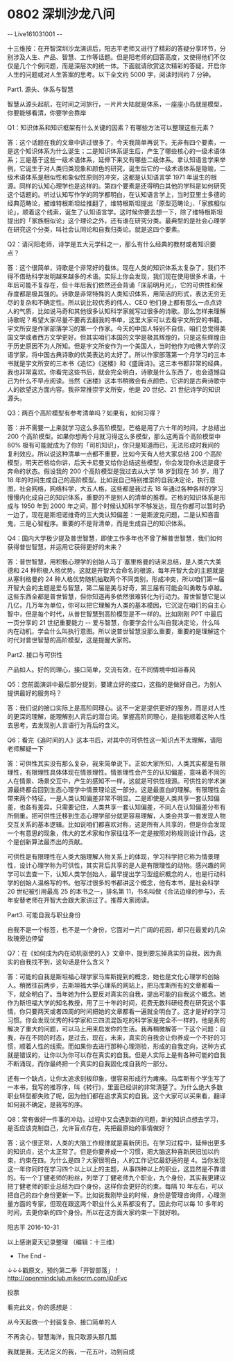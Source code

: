 # 0802 深圳沙龙八问

-- Live161031001 --

十三维按：在开智深圳沙龙演讲后，阳志平老师又进行了精彩的答疑分享环节，分别涉及人生、产品、智慧、工作等话题。但是阳老师的回答高度，又使得他们不仅仅是几个个例问题，而是深层次的统一体。下面就请欣赏这次精彩的答疑，开启你人生的问题或对人生答案的思考。以下全文约 5000 字，阅读时间约 7 分钟。

Part1. 源头、体系与智慧

智慧从源头起航，在时间之河旅行，一片片大陆就是体系，一座座小岛就是模型，你要能够看清，你要学会靠岸

Q1：知识体系和知识框架有什么关键的因素？有哪些方法可以整理这些元素？

答：这个话题在我的文章中讲过很多了，今天我简单再说下。无非有四个要素，一是这个知识体系为什么诞生；二是知识体系诞生后，产生了哪些核心的一级术语体系；三是基于这些一级术语体系，延伸下来又有哪些二级体系。拿认知语言学来举例，它诞生于对人类归类现象和颜色的研究，诞生后它的一级术语体系是隐喻，二级术语体系是相似性和象似性原则的冲突，这都是认知语言学 1971 年诞生的根源。同样的认知心理学也是这样的。第四个要素是还得明白其他的学科是如何研究这个话题的。听过认知写作学的同学都明白，在认知语言学上，当时亚里士多德的经典范畴论，被维特根斯坦给推翻了，维特根斯坦提出「原型范畴论」、「家族相似论」，顺着这个线索，诞生了认知语言学。这时候你要去想一下，除了维特根斯坦提出的「家族相似论」这个理论之外，还有谁在研究分类。最典型的是社会心理学在研究这个分类，叫社会认同论和自我归类论。就是这四个要素。

Q2：请问阳老师，诗学是五大元学科之一，那么有什么经典的教材或者知识要点？

答：这个很简单，诗歌是个非常好的载体。现在人类的知识体系太复杂了，我们不得不借助科学发明越来越多的术语。实际上你会发现，我们现在使用很多术语，十年后可能不复存在，但十年后我们依然还会背诵「床前明月光」，它的可供性和保存度都是极其强的。诗歌是非常特殊的人类知识体系，用简洁的形式，表达无穷无尽的复杂和不确定性。所以说比较优秀的伟人、CEO 他们身上都有那么一点点诗人的气质，比如说马奇和其他很多认知科学家就写过很多的诗歌。那么怎样来理解诗歌呢？希望大家尽量不要再去翻我的书单，这里大家可以去看宇文所安的书籍。宇文所安是作家部落学习的第一个作家。今天的中国人特别不自信，咱们总觉得美国文学或者西方文学更好。但其实咱们本国的文学是极其辉煌的，只是这些辉煌由于历史原因不为人所知。但是宇文所安作为一个美国人，当时他作为哈佛大学的汉语学家，将中国古典诗歌的优美表达的太好了。所以作家部落第一个月学习的三本书就是宇文所安的三本书《追忆》《迷楼》和《盛唐诗》。这三本书都非常的经典，我也非常喜欢。你看完这些书后，就会完全明白，诗歌是什么东西了，也会遗憾自己为什么不早点阅读。当然《迷楼》这本书稍微会有点颜色，它讲的是古典诗歌中人的欲望这方面内容。我非常推崇宇文所安，他是 20 世纪、21 世纪诗学的知识源头。

Q3：两百个高阶模型有参考清单吗？如果有，如何习得？

答：并不需要一上来就学习这么多高阶模型。芒格是用了六十年的时间，才总结出 200 个高阶模型。如果你想两个月就习得这么多模型，那么这两百个高阶模型中 80% 极有可能就成为了你的「司机知识」，你只是知道而已，无法形成时我间的复利效应。所以说这种清单一点都不重要，比如今天有人给大家总结 200 个高阶模型，明天芒格给你讲，后天卡尼曼又给你总结这些模型，你会发现你永远是疲于奔命的状态。假设我的 200 个高阶模型是我过去从大学 18 岁到现在 36 岁，用了 18 年的时间生成自己的高阶模型。比如我自己特别推崇的自我决定论，执行意图，社会网络，网络科学，大五人格，这些都是我过去 18 年通过各种各样的学习慢慢内化成自己的知识体系，重要的不是别人的清单的推荐。芒格的知识体系是形成与 1950 年到 2000 年之间，那个时候认知科学不够发达，现在你都可以暂时扔一边了，现在是斯坦诺维奇的三大类认知偏差：一是斯波克问题，二是认知吝啬鬼，三是心智程序。重要的不是背清单，而是生成自己的知识体系。

Q4：国内大学极少提及普世智慧，即使工作多年也不曾了解普世智慧，我们如何获得普世智慧，并运用它获得更好的未来？

答：普世智慧，用积极心理学的创始人马丁·塞里格曼的话来总结，是人类六大美德和 24 种积极人格优势。这就是开智大会命名的根源，每年开智大会的主题就是从塞利格曼的 24 种人格优势随机抽取两个不同类别，形成冲突，所以咱们第一届开智大会的主题是爱与智慧，第二届是美与好奇，第三届有可能会叫勇敢与卓越。这些东西全都是普世智慧，但你知道再多依然很难转化为行动力。普世智慧它是以几亿，几万年为单位，你可以把它理解为人类的基本模因，它沉淀在咱们的自主心智中，但是每个时代，从普世智慧到高阶模型是不一样的。比如刚刚 PPT 中最后一页分享的 21 世纪重要能力 -- 爱与智慧，你要学会什么叫自我决定论，什么叫内在动机，学会什么叫执行意图。所以说普世智慧没那么重要，重要的是理解这个时代对普世智慧的高阶模型，这是提醒大家的。

Part2. 接口与可供性

产品如人。好的同理心，接口简单，交流有效，在不同情境中如浴春风

Q5：您前面演讲中最后部分提到，要建立好的接口，这指的是做好自己，为别人提供最好的服务吗？

答：我们说的接口实际上是高阶同理心。这不一定是提供更好的服务，而是对人性的更深的理解，能理解别人背后的潜台词。掌握高阶同理心，是指能顺着这种人性去思考，去发现别人言语行为背后的含义。

Q6：看完《追时间的人》这本书后，对其中的可供性这一知识点不太理解，请阳老师解疑一下

答：可供性其实没有那么复杂，我来简单说下。正如大家所知，人类其实都是有限理性，有限理性具体体现在情景理性。情景理性会产生的认知偏差，意味着不同的人在情景、场景交互中，产生的感知不一样，这就是可供性根源。可供性的学术渊源最终都会回到生态心理学中情景理论这一部分。这是最直白的理解。有限理性会带来两个特征，一是人类认知偏差非常不明显。二是即使是人类共享一套认知偏差，也各有差异。只需要记住，人类共享一套认知偏差，不同人在认知偏差分布有所侧重。把可供性迁移到生态心理学部分就更容易理解，人类会共享一套发现人物交互关系的基本逻辑。比如说咱们都喜欢对称，这是所有人共享的，但是你会发现一个有意思的现象，伟大的艺术家和作家往往不一定是按照对称规则设计作品，这个是创新算法最杰出的贡献。

可供性是有限理性在人类大脑理解人物关系上的体现，学习科学把它称为情景理性，设计心理学称为可供性，其实背后共享的是人是有限理性的动物。感兴趣的同学可以去查一下，认知人类学创始人，最早提出学习型组织概念的人，也是行动科学的创始人温格写的书。他写过很多的书都讲这个概念，他有本书，是社会科学 20 世纪被引用最高 25 的本书之一，排名第 11，书名叫做《合法边缘的参与》，去年安替老师在开智大会跟大家讲过了。推荐大家阅读。

Part3. 可能自我与职业身份

自我不是一个标签，也不是一个身份，它面对一片广阔的花园，却只在最爱的几朵玫瑰旁边停留

Q7：在《如何成为内在动机驱使的人》文章中，提到要忘掉真实的自我，因为真实的自我找不到，这句话是什么含义？

答：可能的自我是斯坦福心理学家马库斯提到的概念，她也是文化心理学的创始人。稍微往前两步，去斯坦福大学心理系的网站上，把马库斯所有的文章都看一下，就全明白了。当年她为什么要反对真实的自我，提出可能的自我这个概念。她作为斯坦福大学的知名教授，用了三十年的时间，花费无数科研经费在研究这个事情，你只要两天或者四周的时间把她的文章都看一遍就全明白了。这才是好的学习习惯。你会发现优秀的科学家和三四流混饭吃的科学家是完全不一样的，他是真的解决了重大的问题，可以马上用来启发你的生活。我再稍微解答一下这个问题：自我，存在不同的时态，是过去，现在，未来，真实的自我会让你养成一个不好的习惯，顺着人性的线索。而如果你去进行那种心理测验，形成的自我定向，这种方式就是错误的，让你以为你可以存在真实的自我。但是人实际上是有各种可能的自我不断涌现，而你最终把一个真实的自我固化成自我的一部分。

还有一个缺点，让你太追求刻板印象，很容易形成行为瘫痪。马库斯有个学生写了一本书，我写的推荐序，叫《转行》，里面已经讲的非常清楚了。为什么绝大多数职业转型都失败了呢，因为他们都在追求真实的自我。这个大家可以买来看，翻译如何我不确定，是我写的序。

Q8：常有做好一件事的冲动，过程中又会遇到新的问题，新的知识点想去学习，是否应该克制自己，允许盲点存在，先把最原始的事情做好？

答：这个很正常，人类的大脑工作规律就是喜新厌旧。在学习过程中，延伸出更多的知识点，这个太正常了。但是你要养成一个习惯，把大脑这种喜新厌旧加以约束，约束在四。为什么是四？大家很明白，人的工作记忆最舒适的是 4。当你发现这一年你同时在学习四个以上以上的主题，从事四种以上的职业，这显然是不靠谱的。有一个丁健老师的粉丝，列举了丁健老师九个职业，九个身份，其实我更建议把丁健老师的职业总结为四个身份，这样你会更好的约束。每隔 10 年左右，可以把自己的四个身份更新一下。比如说我刚毕业的时候，身份是管理咨询师，心理测量方面的专家，但现在跟这两个职业什么关系都没有了。因此你可以每 10 多年的时间，去更你新的四个身份。所以在这方面大家约束一下就好啦。

阳志平 2016-10-31

以上感谢夏天记录整理 （编辑：十三维）

- The End -

↓↓↓戳原文，预约第二季「开智部落」！ http://openmindclub.mikecrm.com/i0aFvc

投票

看完此文，你的感想是：

从今天起做一个封装复杂、接口简单的人

不再贪心，智慧海洋，我只取源头那几瓢

我就是我，无法定义的我，一花五叶，功到自成

